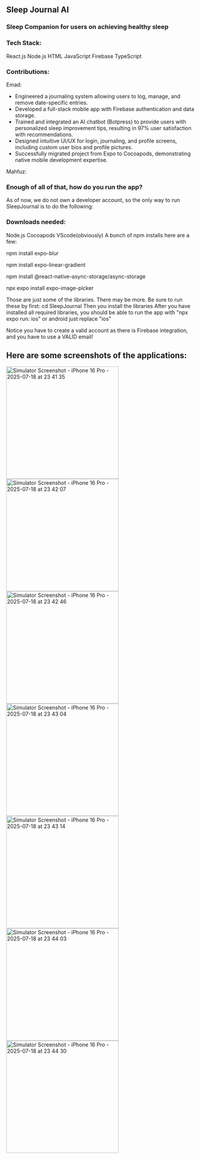 <h2>Sleep Journal AI</h2>

<h3>Sleep Companion for users on achieving healthy sleep</h3>

<h3>Tech Stack:</h3>
React.js
Node.js
HTML
JavaScript
Firebase
TypeScript

<h3>Contributions:</h3>

Emad:
-	Engineered a journaling system allowing users to log, manage, and remove date-specific entries.
-	Developed a full-stack mobile app with Firebase authentication and data storage.
-	Trained and integrated an AI chatbot (Botpress) to provide users with personalized sleep improvement tips, resulting in 97% user satisfaction with recommendations.
-	Designed intuitive UI/UX for login, journaling, and profile screens, including custom user bios and profile pictures.
-	Successfully migrated project from Expo to Cocoapods, demonstrating native mobile development expertise.

Mahfuz:










<h3>Enough of all of that, how do you run the app?</h3>

As of now, we do not own a developer account, so the only way to run SleepJournal is to do the following:

<h3>Downloads needed:</h3>
Node.js
Cocoapods
VScode(obviously)
A bunch of npm installs here are a few:

npm install expo-blur

npm install expo-linear-gradient

npm install @react-native-async-storage/async-storage

npx expo install expo-image-picker

Those are just some of the libraries. There may be more. Be sure to run these by first:
cd SleepJournal
Then you install the libraries 
After you have installed all required libraries, you should be able to run the app with "npx expo run: ios" or android just replace "ios"

Notice you have to create a valid account as there is Firebase integration, and you have to use a VALID email!


<h2>Here are some screenshots of the applications:</h2>
<img width="300" height="300" alt="Simulator Screenshot - iPhone 16 Pro - 2025-07-18 at 23 41 35" src="https://github.com/user-attachments/assets/cd1092b1-80ca-4142-bf27-ca5ee1eeab30" />
<img width="300" height="300" alt="Simulator Screenshot - iPhone 16 Pro - 2025-07-18 at 23 42 07" src="https://github.com/user-attachments/assets/099b5b1e-745c-4f48-86aa-e5841422b674" />
<img width="300" height="300" alt="Simulator Screenshot - iPhone 16 Pro - 2025-07-18 at 23 42 46" src="https://github.com/user-attachments/assets/e6c3ece3-a2b6-4ec5-8409-639de7f911c7" />
<img width="300" height="300" alt="Simulator Screenshot - iPhone 16 Pro - 2025-07-18 at 23 43 04" src="https://github.com/user-attachments/assets/168d0ae3-b23e-4ac3-96f6-faa2a5588f6a" />
<img width="300" height="300" alt="Simulator Screenshot - iPhone 16 Pro - 2025-07-18 at 23 43 14" src="https://github.com/user-attachments/assets/41a8eead-d5c4-406e-8591-b792a701f139" />
<img width="300" height="300" alt="Simulator Screenshot - iPhone 16 Pro - 2025-07-18 at 23 44 03" src="https://github.com/user-attachments/assets/0a08382f-45fc-4a61-b20d-7525228102b1" />
<img width="300" height="300" alt="Simulator Screenshot - iPhone 16 Pro - 2025-07-18 at 23 44 30" src="https://github.com/user-attachments/assets/833eccd3-3f61-44e2-8a32-a88a9fdc8b6d" />







